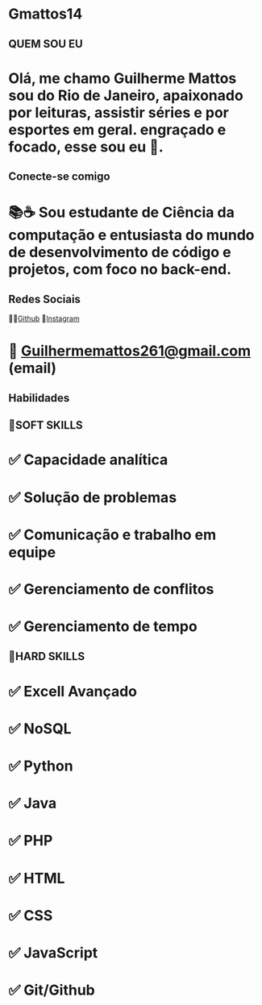 # Gmattos14

## QUEM SOU EU

# Olá, me chamo Guilherme Mattos sou do Rio de Janeiro, apaixonado por leituras, assistir séries e por esportes em geral. engraçado e focado, esse sou eu 🧐.

## Conecte-se comigo
  # 📚☕ Sou estudante de Ciência da computação e entusiasta do mundo de desenvolvimento de código e projetos, com foco no back-end.

  ## Redes Sociais
  👩‍💻[Github](https://github.com/Gmattos14)
  🤳[Instagram](https://www.instagram.com/gmattos14/)
  # 📮 Guilhermemattos261@gmail.com (email)

## Habilidades
## 📌SOFT SKILLS

  # ✅ Capacidade analítica
  # ✅ Solução de problemas
  # ✅ Comunicação e trabalho em equipe
  # ✅ Gerenciamento de conflitos
  # ✅ Gerenciamento de tempo

## 📌HARD SKILLS

  # ✅ Excell Avançado
  # ✅ NoSQL
  # ✅ Python
  # ✅ Java
  # ✅ PHP
  # ✅ HTML
  # ✅ CSS
  # ✅ JavaScript
  # ✅ Git/Github